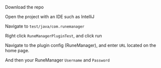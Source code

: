 Download the repo

Open the project with an IDE such as IntelliJ

Navigate to ```test/java/com.runemanager```

Right click ```RuneManagerPluginTest```, and click run

Navigate to the plugin config (RuneManager), and enter ```URL``` located on the home page.

And then your RuneManager ```Username``` and ```Password```
